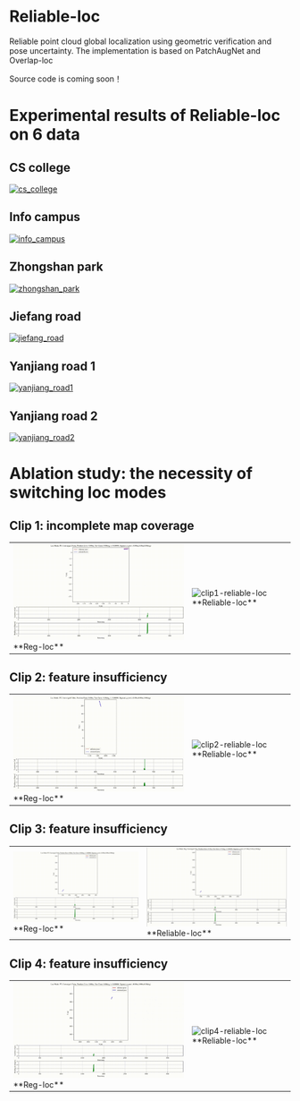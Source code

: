 # Reliable-loc
Reliable point cloud global localization using geometric verification and pose uncertainty. The implementation is based on PatchAugNet and Overlap-loc

Source code is coming soon！

# Experimental results of Reliable-loc on 6 data
## CS college
[![cs_college](./images/cs_college.gif)](https://)

## Info campus
[![info_campus](./images/info_campus.gif)](https://)

## Zhongshan park
[![zhongshan_park](./images/zhongshan_park.gif)](https://)

## Jiefang road
[![jiefang_road](./images/jiefang_road.gif)](https://)

## Yanjiang road 1
[![yanjiang_road1](./images/yanjiang_road1.gif)](https://)

## Yanjiang road 2
[![yanjiang_road2](./images/yanjiang_road2.gif)](https://)

# Ablation study: the necessity of switching loc modes
## Clip 1: incomplete map coverage
<table>
  <tr>
    <td>
      <img src="./images/clip1-reg-loc.gif" alt="clip1-reg-loc" width="450">
      **Reg-loc**
    </td>
    <td>
      <img src="./images/clip1-reliable-loc.gif" alt="clip1-reliable-loc" width="450">
      **Reliable-loc**
    </td>
  </tr>
</table>

## Clip 2: feature insufficiency
<table>
  <tr>
    <td>
      <img src="./images/clip2-reg-loc.gif" alt="clip2-reg-loc" width="450">
      **Reg-loc**
    </td>
    <td>
      <img src="./images/clip2-reliable-loc.gif" alt="clip2-reliable-loc" width="450">
      **Reliable-loc**
    </td>
  </tr>
</table>

## Clip 3: feature insufficiency
<table>
  <tr>
    <td>
      <img src="./images/clip3-reg-loc.gif" alt="clip3-reg-loc" width="450">
      **Reg-loc**
    </td>
    <td>
      <img src="./images/clip3-reliable-loc.gif" alt="clip3-reliable-loc" width="450">
      **Reliable-loc**
    </td>
  </tr>
</table>

## Clip 4: feature insufficiency
<table>
  <tr>
    <td>
      <img src="./images/clip4-reg-loc.gif" alt="clip4-reg-loc" width="450">
      **Reg-loc**
    </td>
    <td>
      <img src="./images/clip4-reliable-loc.gif" alt="clip4-reliable-loc" width="450">
      **Reliable-loc**
    </td>
  </tr>
</table>
